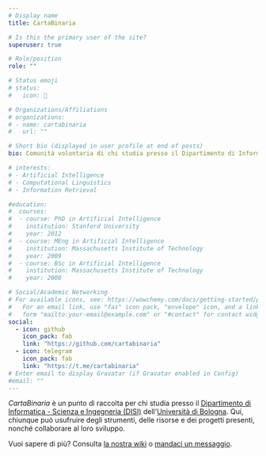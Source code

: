 ```yaml
---
# Display name
title: CartaBinaria

# Is this the primary user of the site?
superuser: true

# Role/position
role: ""

# Status emoji
# status:
#   icon: 👥

# Organizations/Affiliations
# organizations:
# - name: cartabinaria
#   url: ""

# Short bio (displayed in user profile at end of posts)
bio: Comunità volontaria di chi studia presso il Dipartimento di Informatica - Scienza e Ingegneria dell'Università di Bologna

# interests:
# - Artificial Intelligence
# - Computational Linguistics
# - Information Retrieval

#education:
#  courses:
#  - course: PhD in Artificial Intelligence
#    institution: Stanford University
#    year: 2012
#  - course: MEng in Artificial Intelligence
#    institution: Massachusetts Institute of Technology
#    year: 2009
#  - course: BSc in Artificial Intelligence
#    institution: Massachusetts Institute of Technology
#    year: 2008

# Social/Academic Networking
# For available icons, see: https://wowchemy.com/docs/getting-started/page-builder/#icons
#   For an email link, use "fas" icon pack, "envelope" icon, and a link in the
#   form "mailto:your-email@example.com" or "#contact" for contact widget.
social:
  - icon: github
    icon_pack: fab
    link: "https://github.com/cartabinaria"
  - icon: telegram
    icon_pack: fab
    link: "https://t.me/cartabinaria"
# Enter email to display Gravatar (if Gravatar enabled in Config)
#email: ""
---
```


_CartaBinaria_ è un punto di raccolta per chi studia presso il [Dipartimento di
Informatica - Scienza e Ingegneria (DISI)](https://disi.unibo.it)
dell'[Università di Bologna](https://www.unibo.it). Qui, chiunque può usufruire
degli strumenti, delle risorse e dei progetti presenti, nonché collaborare al
loro sviluppo.

Vuoi sapere di più? Consulta [la nostra wiki](https://cartabinaria.students.cs.unibo.it/wiki)
o [mandaci un messaggio](https://t.me/cartabinaria).
